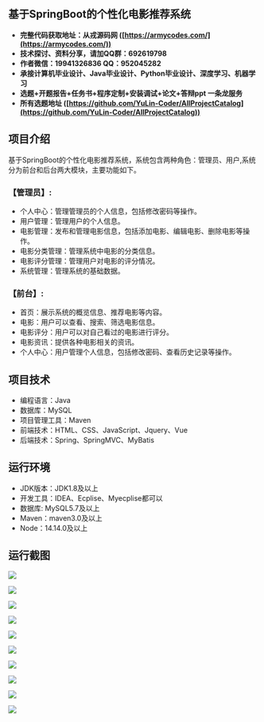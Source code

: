 ## 基于SpringBoot的个性化电影推荐系统

- <b>完整代码获取地址：从戎源码网 ([https://armycodes.com/](https://armycodes.com/))</b>
- <b>技术探讨、资料分享，请加QQ群：692619798</b> 
- <b>作者微信：19941326836  QQ：952045282</b> 
- <b>承接计算机毕业设计、Java毕业设计、Python毕业设计、深度学习、机器学习</b>
- <b>选题+开题报告+任务书+程序定制+安装调试+论文+答辩ppt 一条龙服务</b>
- <b>所有选题地址 ([https://github.com/YuLin-Coder/AllProjectCatalog](https://github.com/YuLin-Coder/AllProjectCatalog)) </b>

## 项目介绍
基于SpringBoot的个性化电影推荐系统，系统包含两种角色：管理员、用户,系统分为前台和后台两大模块，主要功能如下。

### 【管理员】:
- 个人中心：管理管理员的个人信息，包括修改密码等操作。
- 用户管理：管理用户的个人信息。
- 电影管理：发布和管理电影信息，包括添加电影、编辑电影、删除电影等操作。
- 电影分类管理：管理系统中电影的分类信息。
- 电影评分管理：管理用户对电影的评分情况。
- 系统管理：管理系统的基础数据。

### 【前台】:
- 首页：展示系统的概览信息、推荐电影等内容。
- 电影：用户可以查看、搜索、筛选电影信息。
- 电影评分：用户可以对自己看过的电影进行评分。
- 电影资讯：提供各种电影相关的资讯。
- 个人中心：用户管理个人信息，包括修改密码、查看历史记录等操作。

## 项目技术
- 编程语言：Java
- 数据库：MySQL
- 项目管理工具：Maven
- 前端技术：HTML、CSS、JavaScript、Jquery、Vue
- 后端技术：Spring、SpringMVC、MyBatis

## 运行环境
- JDK版本：JDK1.8及以上
- 开发工具：IDEA、Ecplise、Myecplise都可以
- 数据库: MySQL5.7及以上
- Maven：maven3.0及以上
- Node：14.14.0及以上

## 运行截图
![](screenshot/1.png)

![](screenshot/2.png)

![](screenshot/3.png)

![](screenshot/4.png)

![](screenshot/5.png)

![](screenshot/6.png)

![](screenshot/7.png)

![](screenshot/8.png)

![](screenshot/9.png)

![](screenshot/10.png)
